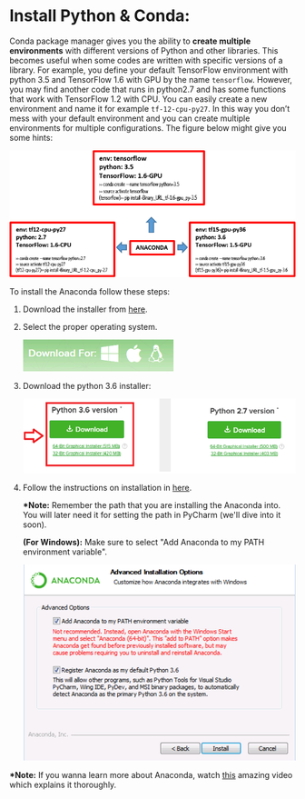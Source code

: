

# Install Python & Conda:
Conda package manager gives you the ability to __create multiple environments__ with different versions of Python and other libraries. This becomes useful when some codes are written with specific versions of a library. For example, you define your default TensorFlow environment with python 3.5 and TensorFlow 1.6  with GPU by the name ```tensorflow```. However, you may find another code that runs in python2.7 and has some functions that work with TensorFlow 1.2 with CPU. You can easily create a new environment and name it for example ```tf-12-cpu-py27```. In this way you don’t mess with your default environment and you can create multiple environments for multiple configurations. The figure below might give you some hints:

![Alt text](files/multi_env.png)


To install the Anaconda follow these steps:

1. Download the installer from [here](https://www.anaconda.com/download/).

2. Select the proper operating system.

    ![Alt text](files/conda_os.png)

3. Download the python 3.6 installer:

    ![Alt text](files/conda_ver.png)

4. Follow the instructions on installation in [here](https://docs.anaconda.com/anaconda/install/).

    __*Note:__ Remember the path that you are installing the Anaconda into. You will later need it for setting the path in PyCharm (we'll dive into it soon).

    __(For Windows):__ Make sure to select "Add Anaconda to my PATH environment variable".

    ![Alt text](files/conda_path.png)



__*Note:__ If you wanna learn more about Anaconda, watch [this](https://www.youtube.com/watch?v=YJC6ldI3hWk) amazing video which explains it thoroughly.
